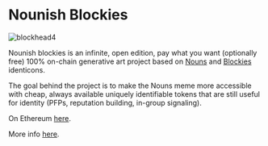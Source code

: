 # Nounish Blockies

![blockhead4](https://user-images.githubusercontent.com/18372439/221368130-450b19bc-5e27-4b3d-b5fa-d9914f0afcb1.svg)

Nounish blockies is an infinite, open edition, pay what you want (optionally free) 100% on-chain generative art project based on [Nouns](https://nouns.wtf) and [Blockies](https://github.com/topics/blockies) identicons. 

The goal behind the project is to make the Nouns meme more accessible with cheap, always available uniquely identifiable tokens that are still useful for identity (PFPs, reputation building, in-group signaling).

On Ethereum [here](https://etherscan.io/address/0x76152c311630bbe2b472afe779f478b293cfaed3).

More info [here](https://nounish-blockies.notion.site/Nounish-Blockies-fb646ffe79f5477e8adec93f0b978a69).

